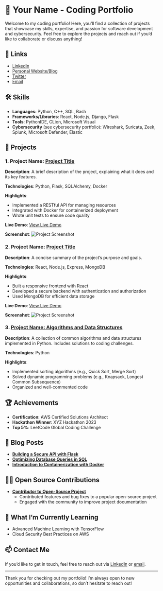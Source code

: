 # 🚀 Your Name - Coding Portfolio

Welcome to my coding portfolio! Here, you'll find a collection of projects that showcase my skills, expertise, and passion for software development and cybersecurity. Feel free to explore the projects and reach out if you’d like to collaborate or discuss anything!

## 🔗 Links

- [LinkedIn](https://www.linkedin.com/in/yourprofile)
- [Personal Website/Blog](https://yourwebsite.com)
- [Twitter](https://twitter.com/yourhandle)
- [Email](mailto:your.email@example.com)

## 🛠️ Skills

- **Languages**: Python, C++, SQL, Bash
- **Frameworks/Libraries**: React, Node.js, Django, Flask
- **Tools**: PythonIDE, CLion, Microsoft Visual
- **Cybersecurity** (see cybersecurity portfolio): Wireshark, Suricata, Zeek, Splunk, Microsoft Defender, Elastic

## 📂 Projects

### 1. Project Name: **[Project Title](https://github.com/yourusername/project-name)**
   **Description**: A brief description of the project, explaining what it does and its key features.

   **Technologies**: Python, Flask, SQLAlchemy, Docker

   **Highlights**:
   - Implemented a RESTful API for managing resources
   - Integrated with Docker for containerized deployment
   - Wrote unit tests to ensure code quality

   **Live Demo**: [View Live Demo](https://yourliveprojecturl.com)

   **Screenshot**:
   ![Project Screenshot](screenshots/project1.png)

### 2. Project Name: **[Project Title](https://github.com/yourusername/project-name)**
   **Description**: A concise summary of the project’s purpose and goals.

   **Technologies**: React, Node.js, Express, MongoDB

   **Highlights**:
   - Built a responsive frontend with React
   - Developed a secure backend with authentication and authorization
   - Used MongoDB for efficient data storage

   **Live Demo**: [View Live Demo](https://yourliveprojecturl.com)

   **Screenshot**:
   ![Project Screenshot](screenshots/project2.png)

### 3. [Project Name: **Algorithms and Data Structures**](https://github.com/yourusername/algorithms)
   **Description**: A collection of common algorithms and data structures implemented in Python. Includes solutions to coding challenges.

   **Technologies**: Python

   **Highlights**:
   - Implemented sorting algorithms (e.g., Quick Sort, Merge Sort)
   - Solved dynamic programming problems (e.g., Knapsack, Longest Common Subsequence)
   - Organized and well-commented code

## 🏆 Achievements

- **Certification**: AWS Certified Solutions Architect
- **Hackathon Winner**: XYZ Hackathon 2023
- **Top 5%**: LeetCode Global Coding Challenge

## 📝 Blog Posts

- **[Building a Secure API with Flask](https://yourblog.com/building-a-secure-api)**
- **[Optimizing Database Queries in SQL](https://yourblog.com/optimizing-sql-queries)**
- **[Introduction to Containerization with Docker](https://yourblog.com/containerization-docker)**

## 👨‍💻 Open Source Contributions

- **[Contributor to Open-Source Project](https://github.com/opensourceproject)**
   - Contributed features and bug fixes to a popular open-source project
   - Engaged with the community to improve project documentation

## 🌱 What I’m Currently Learning

- Advanced Machine Learning with TensorFlow
- Cloud Security Best Practices on AWS

## 📫 Contact Me

If you’d like to get in touch, feel free to reach out via [LinkedIn](https://www.linkedin.com/in/yourprofile) or [email](mailto:your.email@example.com).

---

Thank you for checking out my portfolio! I’m always open to new opportunities and collaborations, so don’t hesitate to reach out!
